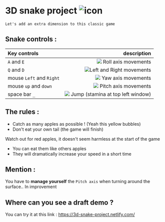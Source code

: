 # 3D snake project ![icon](http://www.iconarchive.com/download/i24292/martin-berube/animal/snake.ico)

```mardown
Let's add an extra dimension to this classic game
```
 ## Snake controls : 
| Key controls                | description |
|:--------------------------- | -------------------------------: |  
| `A` and `E`                 |  <img src="https://render.githubusercontent.com/render/math?math=\rightleftarrows "> Roll axis movements              |	
| `Q` and `D`                 | <img src="https://render.githubusercontent.com/render/math?math=\circlearrowright ">Left and Right movements         |
| mouse `Left` and `Right`    | <img src="https://render.githubusercontent.com/render/math?math=\Updownarrow "> Yaw axis movements               |
| mouse `up` and `down`       | <img src="https://render.githubusercontent.com/render/math?math=\Leftrightarrow "> Pitch axis movements             |
| space bar `_`                   | <img src="https://render.githubusercontent.com/render/math?math=\uparrow" > Jump (stamina at top left window)|

## The rules : 
- Catch as many apples as possible ! (Yeah this yellow bubbles)
- Don't eat your own tail (the game will finish)

Watch out for red apples, it doesn't seem harmless at the start of the game
- You can eat them like others apples
- They will dramatically increase your speed in a short time

## Mention :
You have to **manage yourself** the `Pitch axis` when turning around the surface.. In improvement 

## Where can you see a draft demo ?
You can try it at this link : https://3d-snake-project.netlify.com/
